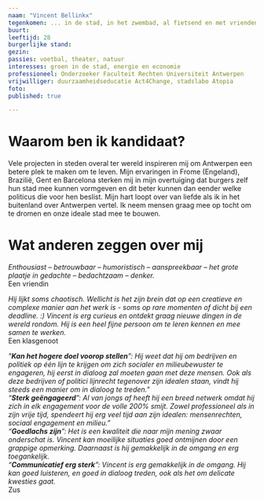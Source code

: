 ```yaml
---
naam: "Vincent Bellinkx"
tegenkomen: ... in de stad, in het zwembad, al fietsend en met vrienden op café.
buurt:
leeftijd: 28
burgerlijke stand:
gezin:
passies: voetbal, theater, natuur
interesses: groen in de stad, energie en economie
professioneel: Onderzoeker Faculteit Rechten Universiteit Antwerpen
vrijwilliger: duurzaamheidseducatie Act4Change, stadslabo Atopia
foto:
published: true

---
```

# Waarom ben ik kandidaat?
Vele projecten in steden overal ter wereld inspireren mij om Antwerpen een betere plek te maken om te leven. Mijn ervaringen in Frome (Engeland), Brazilië, Gent en Barcelona sterken mij in mijn overtuiging dat burgers zelf hun stad mee kunnen vormgeven en dit beter kunnen dan eender welke politicus die voor hen beslist. Mijn hart loopt over van liefde als ik in het buitenland over Antwerpen vertel. Ik neem mensen graag mee op tocht om te dromen en onze ideale stad mee te bouwen. 

# Wat anderen zeggen over mij
_Enthousiast – betrouwbaar – humoristisch – aanspreekbaar – het grote plaatje in gedachte – bedachtzaam – denker._   
Een vriendin 

_Hij lijkt soms chaotisch. Wellicht is het zijn brein dat op een creatieve  en complexe manier aan het werk is - soms op rare momenten of dicht bij een deadline. :) Vincent is erg curieus en ontdekt graag nieuwe dingen in de wereld rondom. Hij is een heel fijne persoon om te leren kennen en mee samen te werken._  
Een klasgenoot

_"__Kan het hogere doel voorop stellen__”: Hij weet dat hij om bedrijven en politiek op één lijn te krijgen om zich socialer en milieubewuster te engageren, hij eerst in dialoog zal moeten gaan met deze mensen. Ook als deze bedrijven of politici lijnrecht tegenover zijn idealen staan, vindt hij steeds een manier om in dialoog te treden."  
“__Sterk geëngageerd__”: Al van jongs af heeft hij een breed netwerk omdat hij zich in elk engagement voor de volle 200% smijt. Zowel professioneel als in zijn vrije tijd, spendeert hij erg veel tijd aan zijn idealen: mensenrechten, sociaal engagement en milieu.”  
“__Goedlachs zijn__”: Het is een kwaliteit die naar mijn mening zwaar onderschat is. Vincent kan moeilijke situaties goed ontmijnen door een grappige opmerking. Daarnaast is hij gemakkelijk in de omgang en erg toegankelijk.  
“__Communicatief erg sterk__”: Vincent is erg gemakkelijk in de omgang. Hij kan goed luisteren, en goed in dialoog treden, ook als het om delicate kwesties gaat._  
Zus


